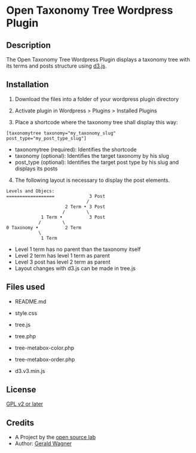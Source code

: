 # Open Taxonomy Tree Wordpress Plugin

## Description

The Open Taxonomy Tree Wordpress Plugin displays a taxonomy tree with its terms and posts structure using [d3.js](https://d3js.org/).


## Installation

1. Download the files into a folder of your wordpress plugin directory

2. Activate plugin in Wordpress > Plugins > Installed Plugins

3. Place a shortcode where the taxonomy tree shall display this way:

```
[taxonomytree taxonomy="my_taxonomy_slug" post_type="my_post_type_slug"]
```
* taxonomytree (required): Identifies the shortcode
* taxonomy (optional): Identifies the target taxonomy by his slug
* post_type (optional): Identifies the target post type by his slug and displays its posts

4. The following layout is necessary to display the post elements.

```
Levels and Objecs:
==================             3 Post
                              /
                      2 Term • 3 Post
                     /        \
             1 Term •          3 Post
            /        \
0 Taxonomy •          2 Term
            \
             1 Term
```
* Level 1 term has no parent than the taxonomy itself
* Level 2 term has level 1 term as parent
* Level 3 post has level 2 term as parent
* Layout changes with d3.js can be made in tree.js


## Files used

* README.md
* style.css
* tree.js
* tree.php
* tree-metabox-color.php

    <!--
    * displays a metabox to add a color during creation of a new term
    * displays a metabox to add a color during editing of a  level 1 term
    * saves and updates term meta in the wp_termmeta table
    -->

* tree-metabox-order.php

    <!--
    * displays a metabox to add a order-number during creation of a new term and post
    * displays a metabox to add a order-number during editing of a term and post
    * saves and updates term meta / post meta in the wp_termmeta / wp_postme table
    -->

* d3.v3.min.js


## License

[GPL v2 or later](https://www.gnu.org/licenses/gpl-2.0.html)

## Credits

* A Project by the [open source lab](https://opensourcelab.dfki.de/)
* Author: [Gerald Wagner](https://github.com/6erald/)
